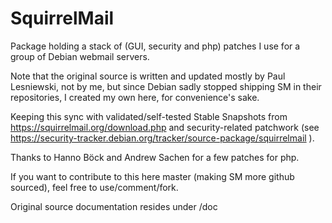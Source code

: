 # SquirrelMail

Package holding a stack of (GUI, security and php) patches I use for a group of Debian webmail servers.

Note that the original source is written and updated mostly by Paul Lesniewski, not by me, but since Debian sadly stopped shipping SM in their repositories, I created my own here, for convenience's sake.

Keeping this sync with validated/self-tested Stable Snapshots from https://squirrelmail.org/download.php and security-related patchwork (see https://security-tracker.debian.org/tracker/source-package/squirrelmail ).

Thanks to Hanno Böck and Andrew Sachen for a few patches for php.

If you want to contribute to this here master (making SM more github sourced), feel free to use/comment/fork.

Original source documentation resides under /doc
